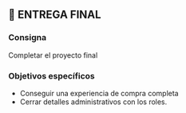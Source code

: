 ## 📁 ENTREGA FINAL

### Consigna

Completar el proyecto final

### Objetivos específicos

- Conseguir una experiencia de compra completa
- Cerrar detalles administrativos con los roles.
